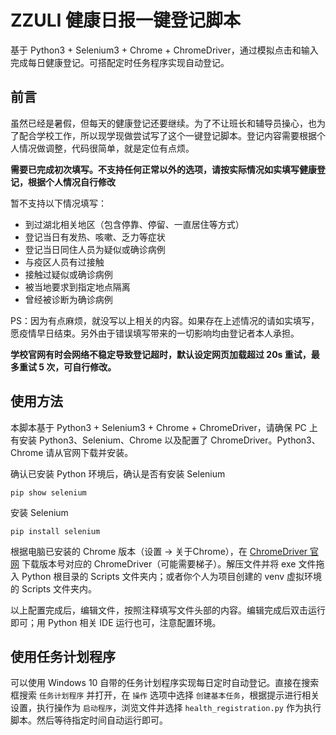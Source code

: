 # ZZULI 健康日报一键登记脚本

基于 Python3 + Selenium3 + Chrome + ChromeDriver，通过模拟点击和输入完成每日健康登记。可搭配定时任务程序实现自动登记。

## 前言

虽然已经是暑假，但每天的健康登记还要继续。为了不让班长和辅导员操心，也为了配合学校工作，所以现学现做尝试写了这个一键登记脚本。登记内容需要根据个人情况做调整，代码很简单，就是定位有点烦。

**需要已完成初次填写。不支持任何正常以外的选项，请按实际情况如实填写健康登记，根据个人情况自行修改**

暂不支持以下情况填写：
+ 到过湖北相关地区（包含停靠、停留、一直居住等方式）
+ 登记当日有发热、咳嗽、乏力等症状
+ 登记当日同住人员为疑似或确诊病例
+ 与疫区人员有过接触
+ 接触过疑似或确诊病例
+ 被当地要求到指定地点隔离
+ 曾经被诊断为确诊病例

PS：因为有点麻烦，就没写以上相关的内容。如果存在上述情况的请如实填写，愿疫情早日结束。另外由于错误填写带来的一切影响均由登记者本人承担。

**学校官网有时会网络不稳定导致登记超时，默认设定网页加载超过 20s 重试，最多重试 5 次，可自行修改。**

## 使用方法

本脚本基于 Python3 + Selenium3 + Chrome + ChromeDriver，请确保 PC 上有安装 Python3、Selenium、Chrome 以及配置了 ChromeDriver。Python3、Chrome 请从官网下载并安装。

确认已安装 Python 环境后，确认是否有安装 Selenium
```
pip show selenium
```

安装 Selenium
```
pip install selenium
```

根据电脑已安装的 Chrome 版本（设置 -> 关于Chrome），在 [ChromeDriver 官网](http://chromedriver.chromium.org/) 下载版本号对应的 ChromeDriver（可能需要梯子）。解压文件并将 exe 文件拖入 Python 根目录的 Scripts 文件夹内；或者你个人为项目创建的 venv 虚拟环境的 Scripts 文件夹内。

以上配置完成后，编辑文件，按照注释填写文件头部的内容。编辑完成后双击运行即可；用 Python 相关 IDE 运行也可，注意配置环境。

## 使用任务计划程序

可以使用 Windows 10 自带的任务计划程序实现每日定时自动登记。直接在搜索框搜索 `任务计划程序` 并打开，在 `操作` 选项中选择 `创建基本任务`，根据提示进行相关设置，执行操作为 `启动程序`，浏览文件并选择 `health_registration.py` 作为执行脚本。然后等待指定时间自动运行即可。